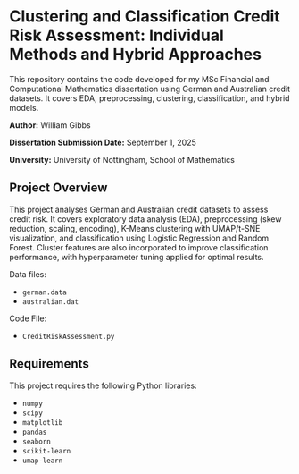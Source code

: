 # Clustering and Classification Credit Risk Assessment: Individual Methods and Hybrid Approaches

This repository contains the code developed for my MSc Financial and Computational Mathematics dissertation using German and Australian credit datasets. It covers EDA, preprocessing, clustering, classification, and hybrid models. 

**Author:** William Gibbs

**Dissertation Submission Date:** September 1, 2025  

**University:** University of Nottingham, School of Mathematics

## Project Overview
This project analyses German and Australian credit datasets to assess credit risk. It covers exploratory data analysis (EDA), preprocessing (skew reduction, scaling, encoding), K-Means clustering with UMAP/t-SNE visualization, and classification using Logistic Regression and Random Forest. Cluster features are also incorporated to improve classification performance, with hyperparameter tuning applied for optimal results.

Data files:
- `german.data`
- `australian.dat`

Code File:
- `CreditRiskAssessment.py`

## Requirements
This project requires the following Python libraries:
- `numpy`
- `scipy`
- `matplotlib`
- `pandas`
- `seaborn`
- `scikit-learn`
- `umap-learn`


